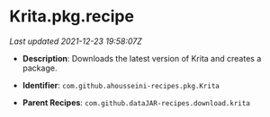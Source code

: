# Krita.pkg.recipe

_Last updated 2021-12-23 19:58:07Z_

- **Description**: Downloads the latest version of Krita and creates a package.

- **Identifier**: `com.github.ahousseini-recipes.pkg.Krita`

- **Parent Recipes**: `com.github.dataJAR-recipes.download.krita`